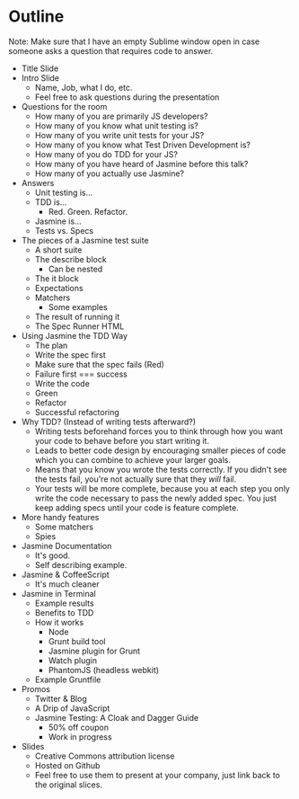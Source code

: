 # Outline

Note: Make sure that I have an empty Sublime window open in case someone asks a question that requires code to answer.

* Title Slide
* Intro Slide
    * Name, Job, what I do, etc.
    * Feel free to ask questions during the presentation
* Questions for the room
    * How many of you are primarily JS developers?
    * How many of you know what unit testing is?
    * How many of you write unit tests for your JS?
    * How many of you know what Test Driven Development is?
    * How many of you do TDD for your JS?
    * How many of you have heard of Jasmine before this talk?
    * How many of you actually use Jasmine?
* Answers
    * Unit testing is...
    * TDD is...
        * Red. Green. Refactor.
    * Jasmine is...
    * Tests vs. Specs
* The pieces of a Jasmine test suite
    * A short suite
    * The describe block
        * Can be nested
    * The it block
    * Expectations
    * Matchers
        * Some examples
    * The result of running it
    * The Spec Runner HTML
* Using Jasmine the TDD Way
    * The plan
    * Write the spec first
    * Make sure that the spec fails (Red)
    * Failure first === success
    * Write the code
    * Green
    * Refactor
    * Successful refactoring
* Why TDD? (Instead of writing tests afterward?)
    * Writing tests beforehand forces you to think through how you want your code to behave before you start writing it.
    * Leads to better code design by encouraging smaller pieces of code which you can combine to achieve your larger goals.
    * Means that you know you wrote the tests correctly. If you didn't see the tests fail, you're not actually sure that they *will* fail.
    * Your tests will be more complete, because you at each step you only write the code necessary to pass the newly added spec. You just keep adding specs until your code is feature complete.
* More handy features
    * Some matchers
    * Spies
* Jasmine Documentation
    * It's good.
    * Self describing example.
* Jasmine & CoffeeScript
    * It's much cleaner
* Jasmine in Terminal
    * Example results
    * Benefits to TDD
    * How it works
        * Node
        * Grunt build tool
        * Jasmine plugin for Grunt
        * Watch plugin
        * PhantomJS (headless webkit)
    * Example Gruntfile
* Promos
    * Twitter & Blog
    * A Drip of JavaScript
    * Jasmine Testing: A Cloak and Dagger Guide
        * 50% off coupon
        * Work in progress
* Slides
    * Creative Commons attribution license
    * Hosted on Github
    * Feel free to use them to present at your company, just link back to the original slices.